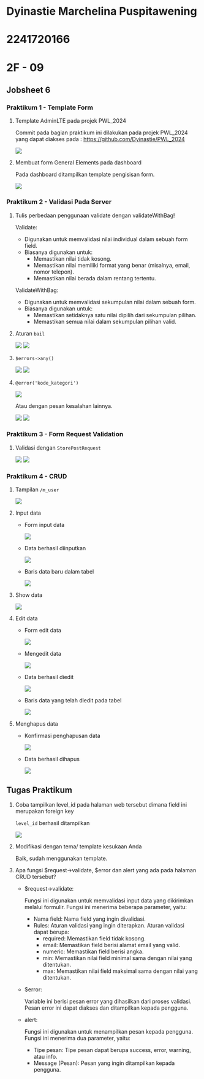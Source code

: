 # Dyinastie Marchelina Puspitawening

# 2241720166

# 2F - 09

## Jobsheet 6

### Praktikum 1 - Template Form

1. Template AdminLTE pada projek PWL_2024

    Commit pada bagian praktikum ini dilakukan pada projek PWL_2024 yang dapat diakses pada : 
    https://github.com/Dyinastie/PWL_2024

    <img src = foto/JS6_Praktikum1_1.png>

2. Membuat form General Elements pada dashboard

    Pada dashboard ditampilkan template pengisisan form.

    <img src = foto/JS6_Praktikum1_2.png>


### Praktikum 2 - Validasi Pada Server

1. Tulis perbedaan penggunaan validate dengan validateWithBag!

    Validate:

    - Digunakan untuk memvalidasi nilai individual dalam sebuah form field.
    - Biasanya digunakan untuk:
        - Memastikan nilai tidak kosong.
        - Memastikan nilai memiliki format yang benar (misalnya, email, nomor telepon).
        - Memastikan nilai berada dalam rentang tertentu.

    ValidateWithBag:

    - Digunakan untuk memvalidasi sekumpulan nilai dalam sebuah form.
    - Biasanya digunakan untuk:
        - Memastikan setidaknya satu nilai dipilih dari sekumpulan pilihan.
        - Memastikan semua nilai dalam sekumpulan pilihan valid.

2. Aturan `bail`

    <img src = foto/JS6_Praktikum2_1_1.png>
    <img src = foto/JS6_Praktikum2_1_2.png>

3. `$errors->any()`

    <img src = foto/JS6_Praktikum2_1.png>
    <img src = foto/JS6_Praktikum2_2.png>

4. `@error('kode_kategori')`

    <img src = foto/JS6_Praktikum2_3.png>

    Atau dengan pesan kesalahan lainnya.

    <img src = foto/JS6_Praktikum2_4.png>

    <img src = foto/JS6_Praktikum2_5.png>


### Praktikum 3 - Form Request Validation

1. Validasi dengan `StorePostRequest`

    <img src = foto/JS6_Praktikum3_1.png>
    <img src = foto/JS6_Praktikum3_2.png>


### Praktikum 4 - CRUD

1. Tampilan `/m_user`

    <img src = foto/JS6_Praktikum4_1.png>

2. Input data

    - Form input data
        
        <img src = foto/JS6_Praktikum4_2.png>

    - Data berhasil diinputkan

        <img src = foto/JS6_Praktikum4_3.png>

    - Baris data baru dalam tabel

        <img src = foto/JS6_Praktikum4_4.png>

3. Show data
    
    <img src = foto/JS6_Praktikum4_5.png>

4. Edit data

    - Form edit data

        <img src = foto/JS6_Praktikum4_6.png>

    - Mengedit data

        <img src = foto/JS6_Praktikum4_7.png>
    
    - Data berhasil diedit

        <img src = foto/JS6_Praktikum4_8.png>

    - Baris data yang telah diedit pada tabel

        <img src = foto/JS6_Praktikum4_9.png>

4. Menghapus data

    - Konfirmasi penghapusan data

        <img src = foto/JS6_Praktikum4_10.png>
    
    - Data berhasil dihapus

        <img src = foto/JS6_Praktikum4_11.png>


## Tugas Praktikum

1. Coba tampilkan level_id pada halaman web tersebut dimana field ini merupakan foreign key

    `level_id` berhasil ditampilkan

    <img src = foto/JS6_Praktikum5_1.png>

2. Modifikasi dengan tema/ template kesukaan Anda
    
    Baik, sudah menggunakan template.

3. Apa fungsi $request->validate, $error dan alert yang ada pada halaman CRUD tersebut?

    - $request->validate:

        Fungsi ini digunakan untuk memvalidasi input data yang dikirimkan melalui formulir. Fungsi ini menerima beberapa parameter, yaitu:
        - Nama field: Nama field yang ingin divalidasi.
        - Rules: Aturan validasi yang ingin diterapkan.  Aturan validasi dapat berupa:
            - required: Memastikan field tidak kosong.
            - email: Memastikan field berisi alamat email yang valid.
            - numeric: Memastikan field berisi angka.
            - min: Memastikan nilai field minimal sama dengan nilai yang ditentukan.
            - max: Memastikan nilai field maksimal sama dengan nilai yang ditentukan.

    - $error:

        Variable ini berisi pesan error yang dihasilkan dari proses validasi. Pesan error ini dapat diakses dan ditampilkan kepada pengguna.

    - alert:

        Fungsi ini digunakan untuk menampilkan pesan kepada pengguna. Fungsi ini menerima dua parameter, yaitu:
        - Tipe pesan: Tipe pesan dapat berupa success, error, warning, atau info.
        - Message (Pesan): Pesan yang ingin ditampilkan kepada pengguna.

    
    
    